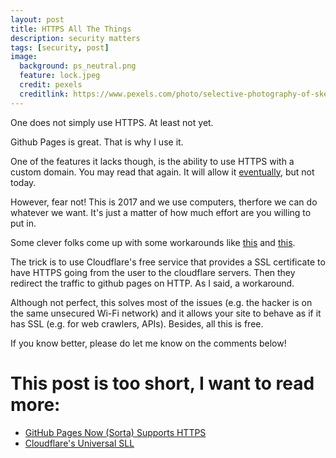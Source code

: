 ```yaml
---
layout: post
title: HTTPS All The Things
description: security matters
tags: [security, post]
image:
  background: ps_neutral.png
  feature: lock.jpeg
  credit: pexels
  creditlink: https://www.pexels.com/photo/selective-photography-of-skeleton-key-hanging-217316/
---
```


One does not simply use HTTPS.
At least not yet.

Github Pages is great.
That is why I use it.

One of the features it lacks though, is the ability to use HTTPS with a custom domain. You may read that again.
It will allow it [eventually](https://github.com/isaacs/github/issues/156), but not today.

However, fear not!
This is 2017 and we use computers, therfore we can do whatever we want. It's just a matter of how much effort are you willing to put in.

Some clever folks come up with some workarounds like [this](https://blog.keanulee.com/2014/10/11/setting-up-ssl-on-github-pages.html) and [this](https://sheharyar.me/blog/free-ssl-for-github-pages-with-custom-domains/).

The trick is to use Cloudflare's free service that provides a SSL certificate to have HTTPS going from the user to the cloudflare servers.
Then they redirect the traffic to github pages on HTTP.
As I said, a workaround.

Although not perfect, this solves most of the issues (e.g. the hacker is on the same unsecured Wi-Fi network) and it allows your site to behave as if it has SSL (e.g. for web crawlers, APIs). Besides, all this is free.

If you know better, please do let me know on the comments below!

# This post is too short, I want to read more:

 - [GitHub Pages Now (Sorta) Supports HTTPS](https://konklone.com/post/github-pages-now-sorta-supports-https-so-use-it)
 - [Cloudflare's Universal SLL](https://blog.cloudflare.com/introducing-universal-ssl/)


